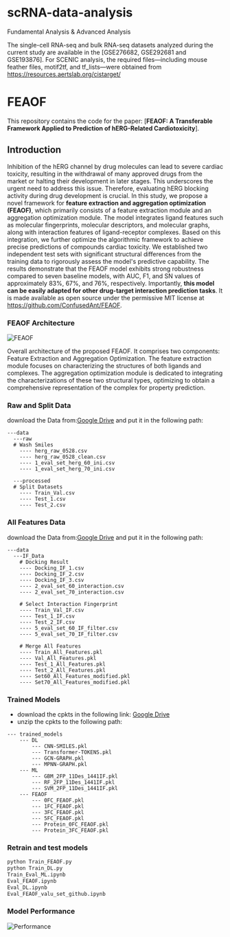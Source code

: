 # scRNA-data-analysis
Fundamental Analysis &amp; Advanced Analysis

The single-cell RNA-seq and bulk RNA-seq datasets analyzed during the current study are available in the [GSE276682, GSE292681 and GSE193876]. 
For SCENIC analysis, the required files—including mouse feather files, motif2tf, and tf_lists—were obtained from https://resources.aertslab.org/cistarget/



# FEAOF

This repository contains the code for the paper: [**FEAOF: A Transferable Framework Applied to Prediction of hERG-Related Cardiotoxicity**]. 

## Introduction

Inhibition of the hERG channel by drug molecules can lead to severe cardiac toxicity, resulting in the withdrawal of many approved drugs from the market or halting their development in later stages. This underscores the urgent need to address this issue. Therefore, evaluating hERG blocking activity during drug development is crucial. In this study, we propose a novel framework for **feature extraction and aggregation optimization (FEAOF)**, which primarily consists of a feature extraction module and an aggregation optimization module. The model integrates ligand features such as molecular fingerprints, molecular descriptors, and molecular graphs, along with interaction features of ligand-receptor complexes. Based on this integration, we further optimize the algorithmic framework to achieve precise predictions of compounds cardiac toxicity. We established two independent test sets with significant structural differences from the training data to rigorously assess the model's predictive capability. The results demonstrate that the FEAOF model exhibits strong robustness compared to seven baseline models, with AUC, F1, and SN values of approximately 83%, 67%, and 76%, respectively. Importantly, **this model can be easily adapted for other drug-target interaction prediction tasks**. It is made available as open source under the permissive MIT license at https://github.com/ConfusedAnt/FEAOF.

### FEAOF Architecture

![FEAOF](./docs/Architecture.png)

Overall architecture of the proposed FEAOF. It comprises two components: Feature Extraction and Aggregation Optimization. The feature extraction module focuses on characterizing the structures of both ligands and complexes. The aggregation optimization module is dedicated to integrating the characterizations of these two structural types, optimizing to obtain a comprehensive representation of the complex for property prediction.

### Raw and Split Data

download the Data from:[Google Drive](https://drive.google.com/file/d/1l4zSZVukms-DZDgp-mJ9Zj3ZbXIndTXd/view?usp=sharing) and put it in the following path:

```
---data
  ---raw
  # Wash Smiles
    ---- herg_raw_0528.csv
    ---- herg_raw_0528_clean.csv
    ---- 1_eval_set_herg_60_ini.csv
    ---- 1_eval_set_herg_70_ini.csv

  ---processed
  # Split Datasets
    ---- Train_Val.csv
    ---- Test_1.csv
    ---- Test_2.csv
```
### All Features Data

download the Data from:[Google Drive](https://drive.google.com/file/d/1l4zSZVukms-DZDgp-mJ9Zj3ZbXIndTXd/view?usp=sharing) and put it in the following path:

```
---data
  ---IF_Data
    # Docking Result
    ---- Docking_IF_1.csv
    ---- Docking_IF_2.csv
    ---- Docking_IF_3.csv
    ---- 2_eval_set_60_interaction.csv
    ---- 2_eval_set_70_interaction.csv

    # Select Interaction Fingerprint
    ---- Train_Val_IF.csv
    ---- Test_1_IF.csv
    ---- Test_2_IF.csv
    ---- 5_eval_set_60_IF_filter.csv
    ---- 5_eval_set_70_IF_filter.csv

    # Merge All Features
    ---- Train_All_Features.pkl
    ---- Val_All_Features.pkl
    ---- Test_1_All_Features.pkl
    ---- Test_2_All_Features.pkl
    ---- Set60_All_Features_modified.pkl
    ---- Set70_All_Features_modified.pkl
```

### Trained Models

- download the cpkts in the following link: [Google Drive](https://drive.google.com/file/d/1qWF9zhevi33jVZwWYAG1djefvxiZvm5M/view?usp=drive_link)
- unzip the cpkts to the following path:
```
--- trained_models
    --- DL
        --- CNN-SMILES.pkl
        --- Transformer-TOKENS.pkl
        --- GCN-GRAPH.pkl
        --- MPNN-GRAPH.pkl
    --- ML
        --- GBM_2FP_11Des_1441IF.pkl
        --- RF_2FP_11Des_1441IF.pkl
        --- SVM_2FP_11Des_1441IF.pkl
    --- FEAOF
        --- 0FC_FEAOF.pkl
        --- 1FC_FEAOF.pkl
        --- 3FC_FEAOF.pkl
        --- 5FC_FEAOF.pkl
        --- Protein_0FC_FEAOF.pkl
        --- Protein_3FC_FEAOF.pkl
```

### Retrain and test models
```bash
python Train_FEAOF.py
python Train_DL.py
Train_Eval_ML.ipynb
Eval_FEAOF.ipynb
Eval_DL.ipynb
Eval_FEAOF_valu_set_github.ipynb
```

### Model Performance
![Performance](./docs/Performance.png)



